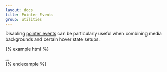 ```yaml
---
layout: docs
title: Pointer Events
group: utilities
---
```


Disabling [pointer events](https://developer.mozilla.org/en-US/docs/Web/CSS/pointer-events) can be particularly useful when combining media backgrounds and certain hover state setups.

{% example html %}
<a href="#">
  <div class="pointer-events-none">...</div>
</a>
{% endexample %}
